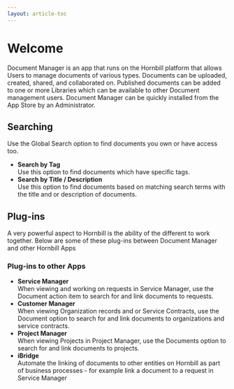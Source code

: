 ```yaml
---
layout: article-toc
---
```

# Welcome 
Document Manager is an app that runs on the Hornbill platform that allows Users to manage documents of various types. Documents can be uploaded, created, shared, and collaborated on. Published documents can be added to one or more Libraries which can be available to other Document management users. Document Manager can be quickly installed from the App Store by an Administrator.

## Searching
Use the Global Search option to find documents you own or have access too.

* **Search by Tag**<br>Use this option to find documents which have specific tags.
* **Search by Title / Description**<br>Use this option to find documents based on matching search terms with the title and or description of documents.

## Plug-ins
A very powerful aspect to Hornbill is the ability of the different to work together. Below are some of these plug-ins between Document Manager and other Hornbill Apps

### Plug-ins to other Apps
* **Service Manager**<br>When viewing and working on requests in Service Manager, use the Document action item to search for and link documents to requests.
* **Customer Manager**<br>When viewing Organization records and or Service Contracts, use the Document option to search for and link documents to organizations and service contracts.
* **Project Manager**<br>When viewing Projects in Project Manager, use the Documents option to search for and link documents to projects.
* **iBridge**<br>Automate the linking of documents to other entities on Hornbill as part of business processes - for example link a document to a request in Service Manager